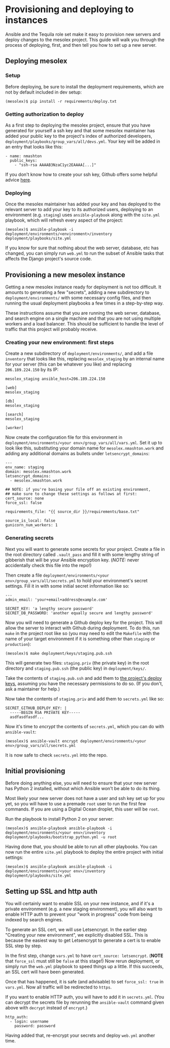 # Provisioning and deploying to instances

Ansible and the Tequila role set make it easy to provision new servers and
deploy changes to the mesolex project. This guide will walk you through
the process of deploying, first, and then tell you how to set up a new
server.

## Deploying mesolex

### Setup

Before deploying, be sure to install the deployment requirements, which
are not by default included in dev setup:

```
(mesolex)$ pip install -r requirements/deploy.txt
```

### Getting authorization to deploy

As a first step to deploying the mesolex project, ensure that you have
generated for yourself a ssh key and that some mesolex maintainer
has added your public key to the project's index of authorized developers,
`deployment/playbooks/group_vars/all/devs.yml`. Your key will be added
in an entry that looks like this:

```
- name: nmashton
  public_keys:
    - "ssh-rsa AAAAB3NzaC1yc2EAAAA[...]"

```

If you don't know how to create your ssh key, Github offers some helpful
advice [here](https://help.github.com/articles/generating-a-new-ssh-key-and-adding-it-to-the-ssh-agent/).

### Deploying

Once the mesolex maintainer has added your key and has deployed to the
relevant server to add your key to its authorized users, deploying to an
environment (e.g. `staging`) uses `ansible-playbook` along with the
`site.yml` playbook, which will refresh every aspect of the project:

```
(mesolex)$ ansible-playbook -i deployment/environments/<environment>/inventory deployment/playbooks/site.yml
```

If you know for sure that nothing about the web server, database, etc
has changed, you can simply run `web.yml` to run the subset of Ansible
tasks that affects the Django project's source code.


## Provisioning a new mesolex instance

Getting a new mesolex instance ready for deployment is not too
difficult. It amounts to generating a few "secrets", adding a new
subdirectory to `deployment/environments/` with some necessary
config files, and then running the usual deployment playbooks a few times in a
step-by-step way.

These instructions assume that you are running the web server, database,
and search engine on a single machine and that you are not using multiple
workers and a load balancer. This should be sufficient to handle the
level of traffic that this project will probably receive.

### Creating your new environment: first steps

Create a new subdirectory of `deployment/environments/`, and add a file
`inventory` that looks like this, replacing `mesolex_staging` by an internal
name for your server (this can be whatever you like) and replacing
`206.189.224.150` by its IP:

```
mesolex_staging ansible_host=206.189.224.150

[web]
mesolex_staging

[db]
mesolex_staging

[search]
mesolex_staging

[worker]
```

Now create the configuration file for this environment in `deployment/environments/<your env>/group_vars/all/vars.yml`.
Set it up to look like this, substituting your domain name for `mesolex.nmashton.work`
and adding any additional domains as bullets under `letsencrypt_domains`:

```
---
env_name: staging
domain: mesolex.nmashton.work
letsencrypt_domains:
  - mesolex.nmashton.work

## NOTE: if you're basing your file off an existing environment,
## make sure to change these settings as follows at first:
cert_source: none
force_ssl: false

requirements_file: "{{ source_dir }}/requirements/base.txt"

source_is_local: false
gunicorn_num_workers: 1
```

### Generating secrets

Next you will want to generate some secrets for your project. Create a
file in the root directory called `.vault_pass` and fill it with some
lengthy string of gibberish that will be your Ansible encryption key.
(*NOTE:* never accidentally check this file into the repo!)

Then create a file `deployment/environments/<your env>/group_vars/all/secrets.yml`
to hold your environment's secret settings. Fill it in with some initial
secret information like so:

```
---
admin_email: 'your+email+address@example.com'

SECRET_KEY: 'a lengthy secure password'
SECRET_DB_PASSWORD: 'another equally secure and lengthy password'
```

Now you will need to generate a Github deploy key for the project.
This will allow the server to interact with Github during deployment.
To do this, run `make` in the project root like so (you may need to
edit the `Makefile` with the name of your target environment if it
is something other than `staging` or `production`):

```
(mesolex)$ make deployment/keys/staging.pub.ssh
```

This will generate two files: `staging.priv` (the private key) in the
root directory and `staging.pub.ssh` (the public key) in `deployment/keys/`.

Take the contents of `staging.pub.ssh` and add them to [the project's deploy keys](https://github.com/nmashton/mesolex/settings/keys),
assuming you have the necessary permissions to do so. (If you don't, ask
a maintainer for help.)

Now take the contents of `staging.priv` and add them to `secrets.yml` like
so:

```
SECRET_GITHUB_DEPLOY_KEY: |
  -----BEGIN RSA PRIVATE KEY-----
  asdfasdfasdf...
```

Now it's time to *encrypt* the contents of `secrets.yml`, which you can do
with `ansible-vault`:

```
(mesolex)$ ansible-vault encrypt deployment/environments/<your env>/group_vars/all/secrets.yml
```

It is now safe to check `secrets.yml` into the repo.

## Initial provisioning

Before doing anything else, you will need to ensure that your new server
has Python 2 installed, without which Ansible won't be able to do its thing.

Most likely your new server does not have a user and ssh key set up for you
yet, so you will have to use a premade `root` user to run the first few
commands. If you are using a Digital Ocean droplet, this user will be `root`.

Run the playbook to install Python 2 on your server:

```
(mesolex)$ ansible-playbook ansible-playbook -i deployment/environments/<your env>/inventory deployment/playbooks/bootstrap_python.yml -u root
```

Having done that, you should be able to run all other playbooks.
You can now run the entire `site.yml` playbook to deploy the entire project
with initial settings:

```
(mesolex)$ ansible-playbook ansible-playbook -i deployment/environments/<your env>/inventory deployment/playbooks/site.yml
```

## Setting up SSL and http auth

You will certainly want to enable SSL on your new instance, and if it's a
private environment (e.g. a new staging environment), you will also want
to enable HTTP auth to prevent your "work in progress" code from being
indexed by search engines.

To generate an SSL cert, we will use Letsencrypt. In the earlier step
"Creating your new environment", we explicitly disabled SSL. This is
because the easiest way to get Letsencrypt to generate a cert is to
enable SSL step by step.

In the first step, change `vars.yml` to have `cert_source: letsencrypt`.
(**NOTE** that `force_ssl` must still be `false` at this stage!)
Now rerun deployment, or simply run the `web.yml` playbook to speed
things up a little. If this succeeds, an SSL cert will have been
generated.

Once that has happened, it is safe (and advisable) to set `force_ssl: true`
in `vars.yml`. Now all traffic will be redirected to `https`.

If you want to enable HTTP auth, you will have to add it in `secrets.yml`.
(You can decrypt the secrets file by rerunning the `ansible-vault` command
given above with `decrypt` instead of `encrypt`.)

```
http_auth:
  - login: username
    password: password
```

Having added that, re-encrypt your secrets and deploy `web.yml` another time.
